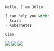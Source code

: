 ```scala
Hello, I'am Júlio.

I can help you with:
- Scala
- Kubernetes.

Ciao.
```

[<img src="https://img.shields.io/badge/meet me-red"/>](https://calendar.app.google/ZUnT1khskeooa69aA) 
[<img src="https://img.shields.io/badge/connect-blue"/>](https://www.linkedin.com/in/selva-julio/)
[<img src="https://img.shields.io/badge/mail me-teal"/>](mailto:toomuch.js@gmail.com)
